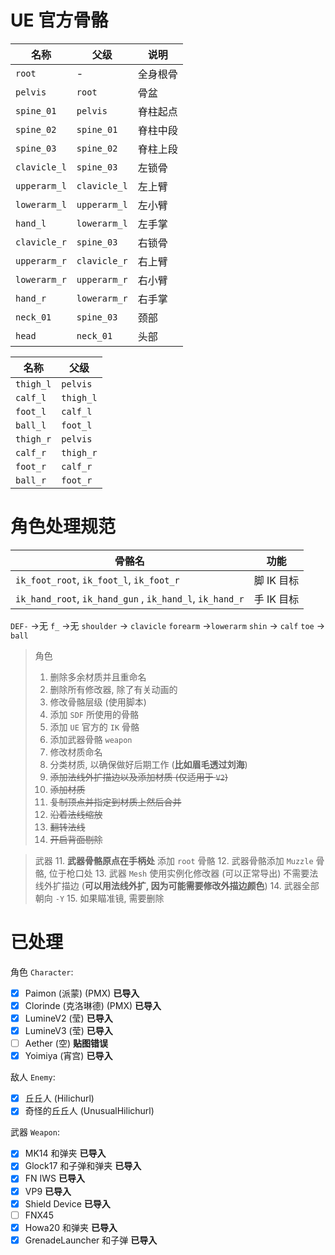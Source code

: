 # UE 官方骨骼

| 名称         | 父级         | 说明     |
| ------------ | ------------ | -------- |
| `root`       | -            | 全身根骨 |
| `pelvis`     | `root`       | 骨盆     |
| `spine_01`   | `pelvis`     | 脊柱起点 |
| `spine_02`   | `spine_01`   | 脊柱中段 |
| `spine_03`   | `spine_02`   | 脊柱上段 |
| `clavicle_l` | `spine_03`   | 左锁骨   |
| `upperarm_l` | `clavicle_l` | 左上臂   |
| `lowerarm_l` | `upperarm_l` | 左小臂   |
| `hand_l`     | `lowerarm_l` | 左手掌   |
| `clavicle_r` | `spine_03`   | 右锁骨   |
| `upperarm_r` | `clavicle_r` | 右上臂   |
| `lowerarm_r` | `upperarm_r` | 右小臂   |
| `hand_r`     | `lowerarm_r` | 右手掌   |
| `neck_01`    | `spine_03`   | 颈部     |
| `head`       | `neck_01`    | 头部     |

| 名称      | 父级      |
| --------- | --------- |
| `thigh_l` | `pelvis`  |
| `calf_l`  | `thigh_l` |
| `foot_l`  | `calf_l`  |
| `ball_l`  | `foot_l`  |
| `thigh_r` | `pelvis`  |
| `calf_r`  | `thigh_r` |
| `foot_r`  | `calf_r`  |
| `ball_r`  | `foot_r`  |

# 角色处理规范

| 骨骼名                                                   | 功能       |
| -------------------------------------------------------- | ---------- |
| `ik_foot_root`, `ik_foot_l`, `ik_foot_r`                 | 脚 IK 目标 |
| `ik_hand_root`, `ik_hand_gun` , `ik_hand_l`, `ik_hand_r` | 手 IK 目标 |

`DEF-` ->无
`f_` ->无
`shoulder` -> `clavicle`
`forearm` ->`lowerarm`
`shin` -> `calf`
`toe` -> `ball`

> 角色
> 1. 删除多余材质并且重命名
> 2. 删除所有修改器, 除了有关动画的
> 3. 修改骨骼层级 (使用脚本)
> 4. 添加 `SDF` 所使用的骨骼
> 5. 添加 `UE` 官方的 `IK` 骨骼
> 6. 添加武器骨骼 `weapon`
> 7. 修改材质命名
> 8. 分类材质, 以确保做好后期工作 (**比如眉毛透过刘海**)
> 9. ~~添加法线外扩描边以及添加材质 (仅适用于 `V2`)~~
> 	1. ~~添加材质~~
> 	2. ~~复制顶点并指定到材质上然后合并~~
> 	3. ~~沿着法线缩放~~
> 	4. ~~翻转法线~~
> 	5. ~~开启背面剔除~~

> 武器
> 11. **武器骨骼原点在手柄处** 添加 `root` 骨骼
> 12. 武器骨骼添加 `Muzzle` 骨骼, 位于枪口处
> 13. 武器 `Mesh` 使用实例化修改器 (可以正常导出) 不需要法线外扩描边 (**可以用法线外扩, 因为可能需要修改外描边颜色**)
> 14. 武器全部朝向 `-Y`
> 15. 如果瞄准镜, 需要删除

# 已处理

角色 `Character`:
- [x] Paimon (派蒙) (PMX) **已导入**
- [x] Clorinde (克洛琳德) (PMX) **已导入**
- [x] LumineV2 (莹) **已导入**
- [x] LumineV3 (莹) **已导入**
- [ ] Aether (空) **贴图错误**
- [x] Yoimiya (宵宫) **已导入**

敌人 `Enemy`:
- [x] 丘丘人 (Hilichurl)
- [x] 奇怪的丘丘人 (UnusualHilichurl)

武器 `Weapon`:
- [x] MK14 和弹夹 **已导入**
- [x] Glock17 和子弹和弹夹 **已导入**
- [x] FN IWS **已导入**
- [x] VP9 **已导入**
- [x] Shield Device **已导入**
- [ ] FNX45
- [x] Howa20 和弹夹 **已导入**
- [x] GrenadeLauncher 和子弹 **已导入**
